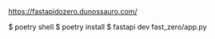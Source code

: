 
https://fastapidozero.dunossauro.com/


$ poetry shell
$ poetry install
$ fastapi dev fast_zero/app.py
